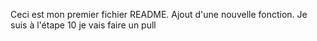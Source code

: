 Ceci est mon premier fichier README.
Ajout d'une nouvelle fonction.
Je suis à l'étape 10
je vais faire un pull
